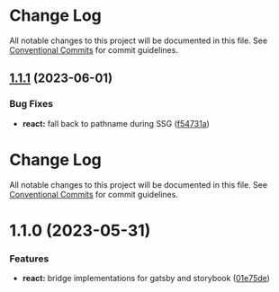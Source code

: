 # Change Log

All notable changes to this project will be documented in this file. See
[Conventional Commits](https://conventionalcommits.org) for commit guidelines.

## [1.1.1](https://github.com/AmazeeLabs/silverback-mono/compare/@amazeelabs/bridge-gatsby@1.1.0...@amazeelabs/bridge-gatsby@1.1.1) (2023-06-01)

### Bug Fixes

- **react:** fall back to pathname during SSG
  ([f54731a](https://github.com/AmazeeLabs/silverback-mono/commit/f54731a46c9ff8e29f53c5115987739fa9e0fe67))

# Change Log

All notable changes to this project will be documented in this file. See
[Conventional Commits](https://conventionalcommits.org) for commit guidelines.

# 1.1.0 (2023-05-31)

### Features

- **react:** bridge implementations for gatsby and storybook
  ([01e75de](https://github.com/AmazeeLabs/silverback-mono/commit/01e75deba5931190fb471cb09da43253fafcd6f5))
